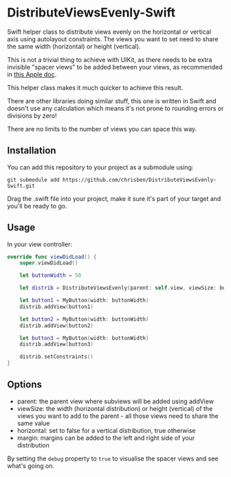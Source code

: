 DistributeViewsEvenly-Swift
===========================

Swift helper class to distribute views evenly on the horizontal or vertical axis using autolayout constraints. The views you want to set need to share the same width (horizontal) or height (vertical).

This is not a trivial thing to achieve with UIKit, as there needs to be extra invisible "spacer views" to be added between your views, as recommended in [this Apple doc](https://developer.apple.com/library/ios/documentation/UserExperience/Conceptual/AutolayoutPG/AutoLayoutbyExample/AutoLayoutbyExample.html#//apple_ref/doc/uid/TP40010853-CH5-SW8).

This helper class makes it much quicker to achieve this result.

There are other libraries doing similar stuff, this one is written in Swift and doesn't use any calculation which means it's not prone to rounding errors or divisions by zero!

There are no limits to the number of views you can space this way.


Installation
------------
You can add this repository to your project as a submodule using:

```shell
git submodule add https://github.com/chrisben/DistributeViewsEvenly-Swift.git
```

Drag the .swift file into your project, make it sure it's part of your target and you'll be ready to go. 


Usage
-----

In your view controller:

```swift
override func viewDidLoad() {
    super.viewDidLoad()

    let buttonWidth = 50

    let distrib = DistributeViewsEvenly(parent: self.view, viewSize: buttonWidth, horizontal: true, margin: 0)

    let button1 = MyButton(width: buttonWidth)
    distrib.addView(button1)

    let button2 = MyButton(width: buttonWidth)
    distrib.addView(button2)

    let button3 = MyButton(width: buttonWidth)
    distrib.addView(button3)

    distrib.setConstraints()
}
```

Options
-------

* parent: the parent view where subviews will be added using addView
* viewSize: the width (horizontal distribution) or height (vertical) of the views you want to add to the parent - all those views need to share the same value
* horizontal: set to false for a vertical distribution, true otherwise
* margin: margins can be added to the left and right side of your distribution

By setting the ```debug``` property to ```true``` to visualise the spacer views and see what's going on.
